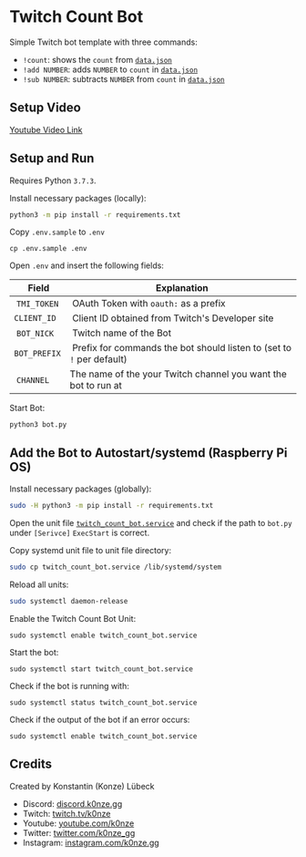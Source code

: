 # Twitch Count Bot 

Simple Twitch bot template with three commands:

 * `!count`: shows the `count` from [`data.json`](./data.json)
 * `!add NUMBER`: adds `NUMBER` to `count` in  [`data.json`](./data.json)
 * `!sub NUMBER`: subtracts `NUMBER` from `count` in  [`data.json`](./data.json)

## Setup Video

[Youtube Video Link](https://youtu.be/CPVSoowZhVw)

## Setup and Run

Requires Python `3.7.3`.

Install necessary packages (locally):

```bash
python3 -m pip install -r requirements.txt
```

Copy `.env.sample` to `.env`

```
cp .env.sample .env

```

Open `.env` and insert the following fields:

| Field        | Explanation                                                           |
|--------------|-----------------------------------------------------------------------|
| `TMI_TOKEN`  | OAuth Token with `oauth:` as a prefix                                 |
| `CLIENT_ID`  | Client ID obtained from Twitch's Developer site                       |
| `BOT_NICK`   | Twitch name of the Bot                                                | 
| `BOT_PREFIX` | Prefix for commands the bot should listen to (set to `!` per default) |
| `CHANNEL`    | The name of the your Twitch channel you want the bot to run at        |

Start Bot:

```
python3 bot.py
```

## Add the Bot to Autostart/systemd (Raspberry Pi OS)

Install necessary packages (globally):

```bash
sudo -H python3 -m pip install -r requirements.txt
```

Open the unit file [`twitch_count_bot.service`](./twitch_count_bot.service) and check if the path to `bot.py` under `[Serivce]` `ExecStart` is correct.

Copy systemd unit file to unit file directory:

```bash
sudo cp twitch_count_bot.service /lib/systemd/system
```

Reload all units:

```bash
sudo systemctl daemon-release
```

Enable the Twitch Count Bot Unit:

```
sudo systemctl enable twitch_count_bot.service
```

Start the bot:

```
sudo systemctl start twitch_count_bot.service
```

Check if the bot is running with:

```
sudo systemctl status twitch_count_bot.service
```

Check if the output of the bot if an error occurs:

```
sudo systemctl enable twitch_count_bot.service
```

## Credits
Created by Konstantin (Konze) Lübeck

 * Discord: [discord.k0nze.gg](https://discord.k0nze.gg) 
 * Twitch: [twitch.tv/k0nze](https://twitch.tv/k0nze) 
 * Youtube: [youtube.com/k0nze](https://youtube.com/k0nze) 
 * Twitter: [twitter.com/k0nze_gg](https://twitter.com/k0nze_gg) 
 * Instagram: [instagram.com/k0nze.gg](https://instagram.com/k0nze.gg) 
